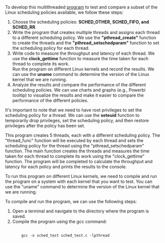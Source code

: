 To develop this multithreaded <a href="https://github.com/hamed-yazdi/Linux-CPU-Benchmarking/blob/main/benchmark.c">program</a> to test and compare a subset of the Linux scheduling policies available, we follow these steps:

<ol>
  <li>Choose the scheduling policies: <b>SCHED_OTHER, SCHED_FIFO, and SCHED_RR</b>.</li>
  <li>Write the program that creates multiple threads and assigns each thread to a different scheduling policy. We use the <b>"pthread_create"</b> function to create the threads and the <b>"pthread_setschedparam"</b> function to set the scheduling policy for each thread.
</li>
  <li>Write code to measure the throughput and latency of each thread. We use the <b>clock_gettime</b> function to measure the time taken for each thread to complete its work.
</li>Run the program on different Linux kernels and record the results. We can use the <b>uname</b> command to determine the version of the Linux kernel that we are running.</li>
 
<li>Analyze the results and compare the performance of the different scheduling policies. We can use charts and graphs (e.g., Powerbi tooltip) to visualize the results and make it easier to compare the performance of the different policies.</li>
  
</ol>

It's important to note that we need to have root privileges to set the scheduling policy for a thread. We can use the <b>seteuid</b> function to temporarily drop privileges, set the scheduling policy, and then restore privileges after the policy has been set.

This program creates 5 threads, each with a different scheduling policy. The "thread_func" function will be executed by each thread and sets the scheduling policy for the thread using the "pthread_setschedparam" function. The main function creates the threads and measures the time taken for each thread to complete its work using the "clock_gettime" function. The program will be completed to calculate the throughput and latency for each policy and prints the results to the console.
 
To run this program on different Linux kernels, we need to compile and run the program on a system with each kernel that you want to test. You can use the "uname" command to determine the version of the Linux kernel that we are running.
 
 
To compile and run the program, we can use the following steps:
<ol> 
  <li>Open a terminal and navigate to the directory where the program is saved.</li>
  <li>Compile the program using the gcc command:  <pre>
  <code>
    gcc -o sched_test sched_test.c -lpthread
  </code>
</pre></li>
  
</ol>
